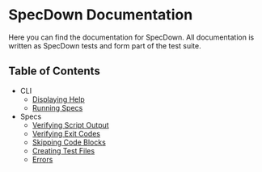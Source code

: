 # SpecDown Documentation

Here you can find the documentation for SpecDown.
All documentation is written as SpecDown tests and form part of the test suite.

## Table of Contents

- CLI
    - [Displaying Help](./display_help.md)
    - [Running Specs](./running_specs.md)
- Specs
    - [Verifying Script Output](./verifying_script_output.md)
    - [Verifying Exit Codes](./verifying_exit_codes.md)
    - [Skipping Code Blocks](./skipping_code_blocks.md)
    - [Creating Test Files](./creating_test_files.md)
    - [Errors](./errors.md)
